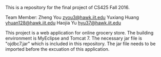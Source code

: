 This is a repository for the final project of CS425 Fall 2016.

Team Member:	Zheng You		zyou3@hawk.iit.edu
				Yuxiang Huang	yhuan128@hawk.iit.edu
				Haojia Yu 		hyu37@hawk.iit.edu

This project is a web application for online grocery store. The
building environment is MyEclipse and Tomcat 7. The necessary
jar file is "ojdbc7.jar" which is included in this repository.
The jar file needs to be imported before the excuation of this
application.